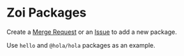 # Zoi Packages

Create a [Merge Request](https://gitlab.com/Zillwen/Zusty/Zoi-Pkgs/-/merge_requests) or an [Issue](https://gitlab.com/Zillwen/Zusty/Zoi-Pkgs/-/issues) to add a new package.

Use `hello` and `@hola/hola` packages as an example.
